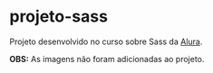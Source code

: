 # projeto-sass
Projeto desenvolvido no curso sobre Sass da [Alura](https://www.alura.com.br/cursos-online-sass).

**OBS:** As imagens não foram adicionadas ao projeto.
